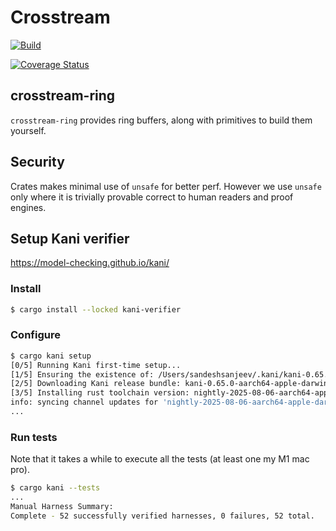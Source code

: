 # Crosstream

[![Build](https://github.com/sandesh-sanjeev/crosstream/actions/workflows/rust.yml/badge.svg?branch=master)](https://github.com/sandesh-sanjeev/crosstream/actions/workflows/rust.yml)

[![Coverage Status](https://coveralls.io/repos/github/sandesh-sanjeev/crosstream/badge.svg?branch=master)](https://coveralls.io/github/sandesh-sanjeev/crosstream?branch=master)

## crosstream-ring

`crosstream-ring` provides ring buffers, along with primitives to build them yourself.

## Security

Crates makes minimal use of `unsafe` for better perf. However we use `unsafe`
only where it is trivially provable correct to human readers and proof engines. 

## Setup Kani verifier

<https://model-checking.github.io/kani/>

### Install

```bash
$ cargo install --locked kani-verifier
```

### Configure

```bash
$ cargo kani setup
[0/5] Running Kani first-time setup...
[1/5] Ensuring the existence of: /Users/sandeshsanjeev/.kani/kani-0.65.0
[2/5] Downloading Kani release bundle: kani-0.65.0-aarch64-apple-darwin.tar.gz
[3/5] Installing rust toolchain version: nightly-2025-08-06-aarch64-apple-darwin
info: syncing channel updates for 'nightly-2025-08-06-aarch64-apple-darwin'
...
```

### Run tests

Note that it takes a while to execute all the tests (at least one my M1 mac pro).

```bash
$ cargo kani --tests
...
Manual Harness Summary:
Complete - 52 successfully verified harnesses, 0 failures, 52 total.
```